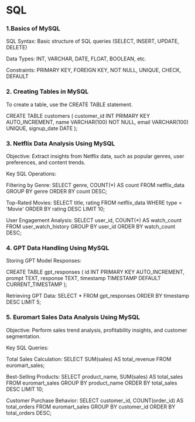 # SQL
### 1.**Basics of MySQL**

SQL Syntax: Basic structure of SQL queries (SELECT, INSERT, UPDATE, DELETE)

Data Types: INT, VARCHAR, DATE, FLOAT, BOOLEAN, etc.

Constraints: PRIMARY KEY, FOREIGN KEY, NOT NULL, UNIQUE, CHECK, DEFAULT

### 2. **Creating Tables in MySQL** 
To create a table, use the CREATE TABLE statement.

CREATE TABLE customers (
    customer_id INT PRIMARY KEY AUTO_INCREMENT,
    name VARCHAR(100) NOT NULL,
    email VARCHAR(100) UNIQUE,
    signup_date DATE
);
### 3. **Netflix Data Analysis Using MySQL**

Objective: Extract insights from Netflix data, such as popular genres, user preferences, and content trends.

Key SQL Operations:

Filtering by Genre:
SELECT genre, COUNT(*) AS count 
FROM netflix_data 
GROUP BY genre 
ORDER BY count DESC;

Top-Rated Movies:
SELECT title, rating 
FROM netflix_data 
WHERE type = 'Movie' 
ORDER BY rating DESC 
LIMIT 10;

User Engagement Analysis:
SELECT user_id, COUNT(*) AS watch_count 
FROM user_watch_history 
GROUP BY user_id 
ORDER BY watch_count DESC;

### 4. **GPT Data Handling Using MySQL**

Storing GPT Model Responses:

CREATE TABLE gpt_responses (
    id INT PRIMARY KEY AUTO_INCREMENT,
    prompt TEXT,
    response TEXT,
    timestamp TIMESTAMP DEFAULT CURRENT_TIMESTAMP
);

Retrieving GPT Data:
SELECT * FROM gpt_responses ORDER BY timestamp DESC LIMIT 5;

### 5. **Euromart Sales Data Analysis Using MySQL**
   
Objective: Perform sales trend analysis, profitability insights, and customer segmentation.

Key SQL Queries:

Total Sales Calculation:
SELECT SUM(sales) AS total_revenue 
FROM euromart_sales;

Best-Selling Products:
SELECT product_name, SUM(sales) AS total_sales 
FROM euromart_sales 
GROUP BY product_name 
ORDER BY total_sales DESC 
LIMIT 10;

Customer Purchase Behavior:
SELECT customer_id, COUNT(order_id) AS total_orders 
FROM euromart_sales 
GROUP BY customer_id 
ORDER BY total_orders DESC;
